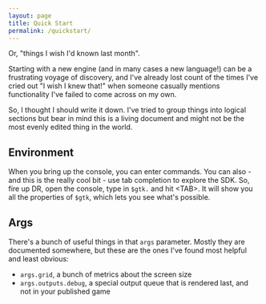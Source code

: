 ```yaml
---
layout: page
title: Quick Start
permalink: /quickstart/
---
```


Or, "things I wish I'd known last month".

Starting with a new engine (and in many cases a new language!) can be a frustrating
voyage of discovery, and I've already lost count of the times I've cried out "I wish
I knew that!" when someone casually mentions functionality I've failed to come across
on my own.

So, I thought I should write it down. I've tried to group things into logical 
sections but bear in mind this is a living document and might not be the most
evenly edited thing in the world.


Environment
-----------

When you bring up the console, you can enter commands. You can also - and this is
the really cool bit - use tab completion to explore the SDK. So, fire up DR, open
the console, type in `$gtk.` and hit &lt;TAB&gt;. It will show you all the properties of `$gtk`, 
which lets you see what's possible.


Args
----

There's a bunch of useful things in that `args` parameter. Mostly they are documented
somewhere, but these are the ones I've found most helpful and least obvious:

* `args.grid`, a bunch of metrics about the screen size
* `args.outputs.debug`, a special output queue that is rendered last, and not in your
published game
